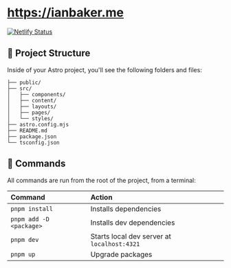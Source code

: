 # https://ianbaker.me

[![Netlify Status](https://api.netlify.com/api/v1/badges/0202f3dd-fb31-46fb-9c79-dc206e92b3da/deploy-status)](https://app.netlify.com/projects/amazing-babbage-3a2da9/deploys)

## 🚀 Project Structure

Inside of your Astro project, you'll see the following folders and files:

```
├── public/
├── src/
│   ├── components/
│   ├── content/
│   ├── layouts/
│   ├── pages/
│   └── styles/
├── astro.config.mjs
├── README.md
├── package.json
└── tsconfig.json
```

## 🧞 Commands

All commands are run from the root of the project, from a terminal:

| Command                 | Action                                      |
| :---------------------- | :------------------------------------------ |
| `pnpm install`          | Installs dependencies                       |
| `pnpm add -D <package>` | Installs dev dependencies                   |
| `pnpm dev`              | Starts local dev server at `localhost:4321` |
| `pnpm up`               | Upgrade packages                            |
